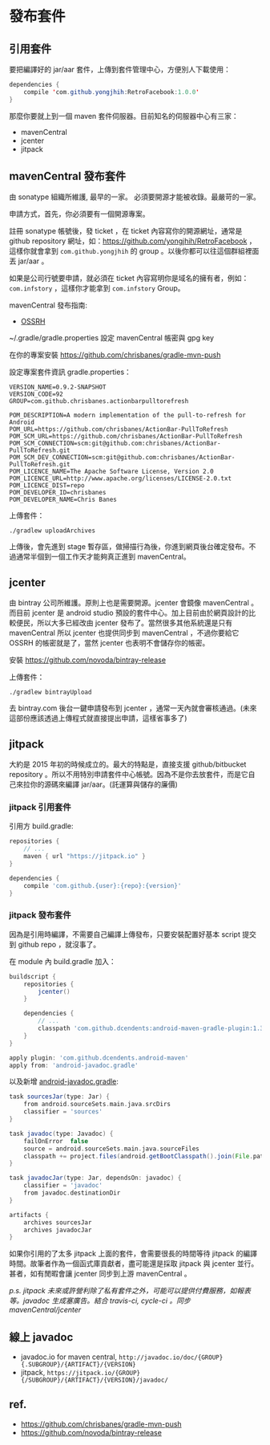 # 發布套件

## 引用套件

要把編譯好的 jar/aar 套件，上傳到套件管理中心，方便別人下載使用：

```java
dependencies {
    compile 'com.github.yongjhih:RetroFacebook:1.0.0'
}
```

那麼你要就上到一個 maven 套件伺服器。目前知名的伺服器中心有三家：

* mavenCentral
* jcenter
* jitpack

## mavenCentral 發布套件

由 sonatype 組織所維護, 最早的一家。
必須要開源才能被收錄。最嚴苛的一家。

申請方式，首先，你必須要有一個開源專案。

註冊 sonatype 帳號後，發 ticket ，在 ticket 內容寫你的開源網址，通常是 github repository 網址，如：https://github.com/yongjhih/RetroFacebook ，這樣你就會拿到 `com.github.yongjhih` 的 group 。以後你都可以往這個群組裡面丟 jar/aar 。

如果是公司行號要申請，就必須在 ticket 內容寫明你是域名的擁有者，例如：`com.infstory` ，這樣你才能拿到 `com.infstory` Group。

mavenCentral 發布指南:

* [OSSRH](http://central.sonatype.org/pages/ossrh-guide.html)

~/.gradle/gradle.properties 設定 mavenCentral 帳密與 gpg key

在你的專案安裝 https://github.com/chrisbanes/gradle-mvn-push

設定專案套件資訊 gradle.properties：

```
VERSION_NAME=0.9.2-SNAPSHOT
VERSION_CODE=92
GROUP=com.github.chrisbanes.actionbarpulltorefresh

POM_DESCRIPTION=A modern implementation of the pull-to-refresh for Android
POM_URL=https://github.com/chrisbanes/ActionBar-PullToRefresh
POM_SCM_URL=https://github.com/chrisbanes/ActionBar-PullToRefresh
POM_SCM_CONNECTION=scm:git@github.com:chrisbanes/ActionBar-PullToRefresh.git
POM_SCM_DEV_CONNECTION=scm:git@github.com:chrisbanes/ActionBar-PullToRefresh.git
POM_LICENCE_NAME=The Apache Software License, Version 2.0
POM_LICENCE_URL=http://www.apache.org/licenses/LICENSE-2.0.txt
POM_LICENCE_DIST=repo
POM_DEVELOPER_ID=chrisbanes
POM_DEVELOPER_NAME=Chris Banes
```

上傳套件：

```
./gradlew uploadArchives
```

上傳後，會先進到 stage 暫存區，做掃描行為後，你進到網頁後台確定發布。不過通常半個到一個工作天才能夠真正進到 mavenCentral。

## jcenter

由 bintray 公司所維護。原則上也是需要開源。jcenter 會鏡像 mavenCentral 。而目前 jcenter 是 android studio 預設的套件中心。加上目前由於網頁設計的比較便民，所以大多已經改由 jcenter 發布了。當然很多其他系統還是只有 mavenCentral 所以 jcenter 也提供同步到 mavenCentral ，不過你要給它 OSSRH 的帳密就是了，當然 jcenter 也表明不會儲存你的帳密。

安裝 https://github.com/novoda/bintray-release

上傳套件：

```
./gradlew bintrayUpload
```

去 bintray.com 後台一鍵申請發布到 jcenter ，通常一天內就會審核通過。(未來這部份應該透過上傳程式就直接提出申請，這樣省事多了)

## jitpack

大約是 2015 年初的時候成立的。最大的特點是，直接支援 github/bitbucket repository 。所以不用特別申請套件中心帳號。因為不是你去放套件，而是它自己來拉你的源碼來編譯 jar/aar。(託運算與儲存的廉價)

### jitpack 引用套件

引用方 build.gradle:

```gradle
repositories {
    // ...
    maven { url "https://jitpack.io" }
}

dependencies {
    compile 'com.github.{user}:{repo}:{version}'
}
```

### jitpack 發布套件

因為是引用時編譯，不需要自己編譯上傳發布，只要安裝配置好基本 script 提交到 github repo ，就沒事了。

在 module 內 build.gradle 加入：

```gradle
buildscript {
    repositories {
        jcenter()
    }

    dependencies {
        // ...
        classpath 'com.github.dcendents:android-maven-gradle-plugin:1.3'
    }
}

apply plugin: 'com.github.dcendents.android-maven'
apply from: 'android-javadoc.gradle'
```

以及新增 [android-javadoc.gradle](https://gist.github.com/yongjhih/3f1ed93c80e0b248cf55):

```gradle
task sourcesJar(type: Jar) {
    from android.sourceSets.main.java.srcDirs
    classifier = 'sources'
}

task javadoc(type: Javadoc) {
    failOnError  false
    source = android.sourceSets.main.java.sourceFiles
    classpath += project.files(android.getBootClasspath().join(File.pathSeparator))
}

task javadocJar(type: Jar, dependsOn: javadoc) {
    classifier = 'javadoc'
    from javadoc.destinationDir
}

artifacts {
    archives sourcesJar
    archives javadocJar
}
```

如果你引用的了太多 jitpack 上面的套件，會需要很長的時間等待 jitpack 的編譯時間。故筆者作為一個函式庫貢獻者，盡可能還是採取 jitpack 與 jcenter 並行。甚者，如有閒暇會讓 jcenter 同步到上游 mavenCentral 。

*p.s. jitpack 未來或許營利除了私有套件之外，可能可以提供付費服務，如報表等。javadoc 生成塞廣告。結合 travis-ci, cycle-ci 。同步 mavenCentral/jcenter*

## 線上 javadoc

* javadoc.io for maven central, `http://javadoc.io/doc/{GROUP}{.SUBGROUP}/{ARTIFACT}/{VERSION}`
* jitpack, `https://jitpack.io/{GROUP}{/SUBGROUP}/{ARTIFACT}/{VERSION}/javadoc/`

## ref.

* https://github.com/chrisbanes/gradle-mvn-push
* https://github.com/novoda/bintray-release
